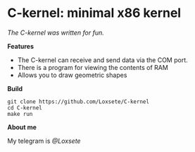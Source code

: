 # C-kernel: minimal x86 kernel
*The C-kernel was written for fun.*

**Features**
- The C-kernel can receive and send data via the COM port.
- There is a program for viewing the contents of RAM
- Allows you to draw geometric shapes

**Build**
```
git clone https://github.com/Loxsete/C-kernel
cd C-kernel
make run
```

**About me**

My telegram is *@Loxsete*

